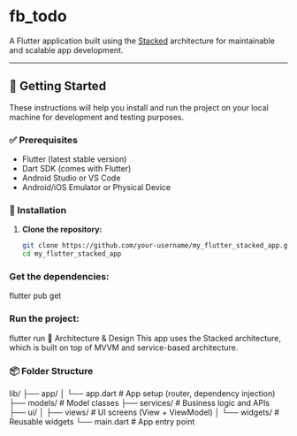 # fb_todo


A Flutter application built using the [Stacked](https://pub.dev/packages/stacked) architecture for maintainable and scalable app development.

---

## 🚀 Getting Started

These instructions will help you install and run the project on your local machine for development and testing purposes.

### ✅ Prerequisites

- Flutter (latest stable version)
- Dart SDK (comes with Flutter)
- Android Studio or VS Code
- Android/iOS Emulator or Physical Device

### 🔧 Installation

1. **Clone the repository:**
   ```bash
   git clone https://github.com/your-username/my_flutter_stacked_app.git
   cd my_flutter_stacked_app
### Get the dependencies:
flutter pub get
### Run the project:
flutter run
🧱 Architecture & Design
This app uses the Stacked architecture, which is built on top of MVVM and service-based architecture.

###  📦 Folder Structure

lib/
├── app/
│   └── app.dart               # App setup (router, dependency injection)
├── models/                    # Model classes
├── services/                  # Business logic and APIs
├── ui/
│   ├── views/                 # UI screens (View + ViewModel)
│   └── widgets/               # Reusable widgets
└── main.dart                  # App entry point
      

